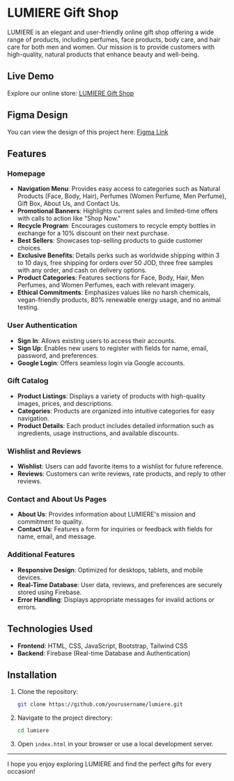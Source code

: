 # LUMIERE Gift Shop

LUMIERE is an elegant and user-friendly online gift shop offering a wide range of products, including perfumes, face products, body care, and hair care for both men and women. Our mission is to provide customers with high-quality, natural products that enhance beauty and well-being.

## Live Demo

Explore our online store: [LUMIERE Gift Shop](https://faisal-al-ali1.github.io/giftProject---LUMIERE-/)

## Figma Design

You can view the design of this project here: [Figma Link](https://www.figma.com/design/AJ1E9FWpWDrg6UwFDge3nc/Untitled?node-id=0-1&t=Ix5VpG3bNLpXAFQG-1)

## Features

### Homepage

- **Navigation Menu**: Provides easy access to categories such as Natural Products (Face, Body, Hair), Perfumes (Women Perfume, Men Perfume), Gift Box, About Us, and Contact Us.
- **Promotional Banners**: Highlights current sales and limited-time offers with calls to action like "Shop Now."
- **Recycle Program**: Encourages customers to recycle empty bottles in exchange for a 10% discount on their next purchase.
- **Best Sellers**: Showcases top-selling products to guide customer choices.
- **Exclusive Benefits**: Details perks such as worldwide shipping within 3 to 10 days, free shipping for orders over 50 JOD, three free samples with any order, and cash on delivery options.
- **Product Categories**: Features sections for Face, Body, Hair, Men Perfumes, and Women Perfumes, each with relevant imagery.
- **Ethical Commitments**: Emphasizes values like no harsh chemicals, vegan-friendly products, 80% renewable energy usage, and no animal testing.

### User Authentication

- **Sign In**: Allows existing users to access their accounts.
- **Sign Up**: Enables new users to register with fields for name, email, password, and preferences.
- **Google Login**: Offers seamless login via Google accounts.

### Gift Catalog

- **Product Listings**: Displays a variety of products with high-quality images, prices, and descriptions.
- **Categories**: Products are organized into intuitive categories for easy navigation.
- **Product Details**: Each product includes detailed information such as ingredients, usage instructions, and available discounts.

### Wishlist and Reviews

- **Wishlist**: Users can add favorite items to a wishlist for future reference.
- **Reviews**: Customers can write reviews, rate products, and reply to other reviews.

### Contact and About Us Pages

- **About Us**: Provides information about LUMIERE's mission and commitment to quality.
- **Contact Us**: Features a form for inquiries or feedback with fields for name, email, and message.

### Additional Features

- **Responsive Design**: Optimized for desktops, tablets, and mobile devices.
- **Real-Time Database**: User data, reviews, and preferences are securely stored using Firebase.
- **Error Handling**: Displays appropriate messages for invalid actions or errors.

## Technologies Used

- **Frontend**: HTML, CSS, JavaScript, Bootstrap, Tailwind CSS
- **Backend**: Firebase (Real-time Database and Authentication)

## Installation

1. Clone the repository:
   ```bash
   git clone https://github.com/yourusername/lumiere.git
   ```
2. Navigate to the project directory:
   ```bash
   cd lumiere
   ```
3. Open `index.html` in your browser or use a local development server.
   
---
I hope you enjoy exploring LUMIERE and find the perfect gifts for every occasion!
